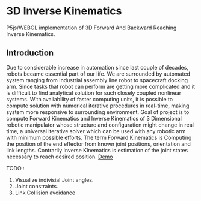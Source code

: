 # 3D Inverse Kinematics
P5js/WEBGL implementation of 3D Forward And Backward Reaching Inverse Kinematics.

## Introduction
Due to considerable increase in automation since last couple of decades, robots became essential part of our life. We are surrounded by automated system ranging from Industrial assembly line robot to spacecraft docking arm.
Since tasks that robot can perform are getting more complicated and it is difficult to find analytical solution for such closely coupled nonlinear systems.
With availability of faster computing units, it is possible to compute solution with numerical iterative procedures in real-time, making system more responsive to surrounding environment.
Goal of project is to compute Forward Kinematics and Inverse Kinematics of 3 Dimensional robotic manipulator whose structure and configuration might change in real time, a universal iterative solver which can be used with any robotic arm with minimum possible efforts.
The term Forward Kinematics is Computing the position of the end effector from known joint positions, orientation and link lengths. Contrarily Inverse Kinematics is estimation of the joint states necessary to reach desired position.
[Demo](https://siddharthdeore.github.io/InverseKinematics3D/)

TODO :
1. Visualize indivisial Joint angles.
2. Joint constraints.
3. Link Collision avoidance
